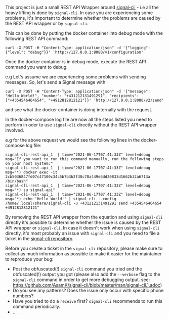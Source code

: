 This project is just a small REST API Wrapper around [signal-cli](https://github.com/AsamK/signal-cli) - i.e all the heavy lifting is done by `signal-cli`. In case you are experiencing some problems, it's important to determine whether the problems are caused by the REST API wrapper or by `signal-cli`.

This can be done by putting the docker container into debug mode with the following REST API command:

```curl -X POST -H "Content-Type: application/json" -d '{"logging": {"level": "debug"}}' 'http://127.0.0.1:8080/v1/configuration'```

Once the docker container is in debug mode, execute the REST API command you want to debug. 

e.g Let's assume we are experiencing some problems with sending messages. So, let's send a Signal message with  

```curl -X POST -H "Content-Type: application/json" -d '{"message": "Hello World!", "number": "+431212131491291", "recipients": ["+4354546464654", "+4912812812121"]}' 'http://127.0.0.1:8080/v2/send'```

and see what the docker container is doing internally with the request.

In the docker-compose log file are now all the steps listed you need to perform in oder to use `signal-cli` directly without the REST API wrapper involved.

e.g for the above request we would see the following lines in the docker-compose log file:

```
signal-cli-rest-api_1  | time="2021-06-17T07:41:33Z" level=debug msg="If you want to run this command manually, run the following steps on your host system:"
signal-cli-rest-api_1  | time="2021-06-17T07:41:33Z" level=debug msg="*) docker exec -it 2cb5036847fd07c47100c34c5b7b3b2f38c78a449e6dd20833d1662b32a6713a /bin/bash"
signal-cli-rest-api_1  | time="2021-06-17T07:41:33Z" level=debug msg="*) su signal-api"
signal-cli-rest-api_1  | time="2021-06-17T07:41:33Z" level=debug msg="*) echo 'Hello World!' | signal-cli --config /home/.local/share/signal-cli -u +431212131491291 send +4354546464654 +4912812812121"
```

By removing the REST API wrapper from the equation and using `signal-cli` directly it's possible to determine whether the issue is caused by the REST API wrapper or `signal-cli`.
In case it doesn't work when using `signal-cli` directly, it's most probably an issue with `signal-cli` and you need to file a ticket in the [signal-cli repository](https://github.com/AsamK/signal-cli).


Before you create a ticket in the `signal-cli` repository, please make sure to collect as much information as possible to make it easier for the maintainer to reproduce your bug:

* Post the obfuscated(!) `signal-cli` command you tried and the obfuscated(!) output you got (please also add the `--verbose` flag to the `signal-cli` command in order to get more debugging output. see: https://github.com/AsamK/signal-cli/blob/master/man/signal-cli.1.adoc)
* Do you see any patterns? Does the issue only occur with specific phone numbers?
* Have you tried to do a `receive` first? `signal-cli` recommends to run this command periodically. 
* ...
